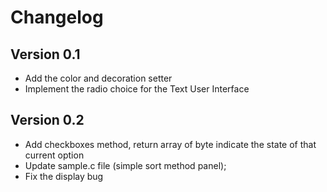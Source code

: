 # Changelog

## Version 0.1
- Add the color and decoration setter
- Implement the radio choice for the Text User Interface

## Version 0.2
- Add checkboxes method, return array of byte indicate the state of that current option
- Update sample.c file (simple sort method panel);
- Fix the display bug

